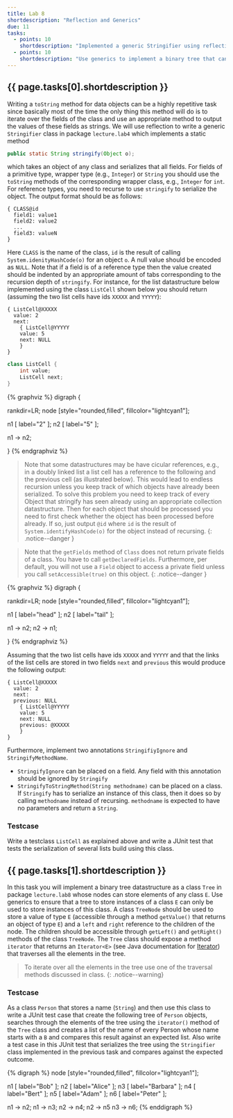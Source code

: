 ```yaml
---
title: Lab 8
shortdescription: "Reflection and Generics"
due: 11
tasks:
  - points: 10
    shortdescription: "Implemented a generic Stringifier using reflection, annotations, and recursion."
  - points: 10
    shortdescription: "Use generics to implement a binary tree that can store any kind of object."
---
```


## {{ page.tasks[0].shortdescription }}

Writing a `toString` method for data objects can be a highly repetitive task since basically most of the time the only thing this method will do is to iterate over the fields of the class and use an appropriate method to output the values of these fields as strings. We will use reflection to write a generic `Stringifier` class in package `lecture.lab4` which implements a static method

~~~java
public static String stringify(Object o);
~~~

which takes an object of any class and serializes that all fields. For fields of a primitive type, wrapper type (e.g., `Integer`) or `String` you should use the `toString` methods of the corresponding wrapper class, e.g., `Integer` for `int`. For reference types, you need to recurse to use `stringify` to serialize the object. The output format should be as follows:

```shell
{ CLASS@id
  field1: value1
  field2: value2
  ...
  field3: valueN
}
```

Here `CLASS` is the name of the class, `id` is the result of calling `System.idenityHashCode(o)` for an object `o`. A null value should be encoded as `NULL`.
Note that if a field is of a reference type then the value created should be indented by an appropriate amount of tabs corresponding to the recursion depth of `stringify`. For instance, for the list datastructure below implemented using the class `ListCell` shown below you should return (assuming the two list cells have ids `XXXXX` and `YYYYY`):

```shell
{ ListCell@XXXXX
  value: 2
  next:
	{ ListCell@YYYYY
	value: 5
	next: NULL
	}
}
```


```java
class ListCell {
	int value;
	ListCell next;
}
```


{% graphviz %}
digraph {

rankdir=LR;
node [style="rounded,filled", fillcolor="lightcyan1"];

n1 [ label="2" ];
n2 [ label="5" ];

n1 -> n2;

}
{% endgraphviz %}



> Note that some datastructures may be have cicular references, e.g., in a doubly linked list a list cell has a reference to the following and the previous cell (as illustrated below). This would lead to endless recursion unless you keep track of which objects have already been serialized. To solve this problem you need to keep track of every Object that stringify has seen already using an appropriate collection datastructure. Then for each object that should be processed you need to first check whether the object has been processed before already. If so, just output `@id` where `id` is the result of `System.identifyHashCode(o)` for the object instead of recursing.
{: .notice--danger }

> Note that the `getFields` method of `Class` does not return private fields of a class. You have to call `getDeclaredFields`. Furthermore, per default, you will not use a `Field` object to access a private field unless you call `setAccessible(true)` on this object.
{: .notice--danger }


{% graphviz %}
digraph {

rankdir=LR;
node [style="rounded,filled", fillcolor="lightcyan1"];

n1 [ label="head" ];
n2 [ label="tail" ];

n1 -> n2;
n2 -> n1;

}
{% endgraphviz %}

Assuming that the two list cells have ids `XXXXX` and `YYYYY` and that the links of the list cells are stored in two fields `next` and `previous` this would produce the following output:

```shell
{ ListCell@XXXXX
  value: 2
  next:
  previous: NULL
	{ ListCell@YYYYY
	value: 5
	next: NULL
	previous: @XXXXX
	}
}
```


Furthermore, implement two annotations `StringifiyIgnore` and `StringifyMethodName`.

* `StringifyIgnore` can be placed on a field. Any field with this annotation should be ignored by `Stringify`
* `StringifyToStringMethod(String methodname)` can be placed on a class. If `Stringify` has to serialize an instance of this class, then it does so by calling `methodname` instead of recursing. `methodname` is expected to have no parameters and return a `String`.

### Testcase

Write a testclass `ListCell` as explained above and write a JUnit test that tests the serialization of several lists build using this class.

## {{ page.tasks[1].shortdescription }}

In this task you will implement a binary tree datastructure as a class `Tree` in package `lecture.lab8` whose nodes can store elements of any class `E`. Use generics to ensure that a tree to store instances of a class `E` can only be used to store instances of this class. A class `TreeNode` should be used to store a value of type `E` (accessible through a method `getValue()` that returns an object of type `E`) and a `left` and `right` reference to the children of the node. The children should be accessible through `getLeft()` and `getRight()` methods of the class `TreeNode`. The `Tree` class should expose a method `iterator` that returns an `Iterator<E>` (see Java documentation for [Iterator](https://docs.oracle.com/en/java/javase/11/docs/api/java.base/java/util/Iterator.html)) that traverses all the elements in the tree.

> To iterate over all the elements in the tree use one of the traversal methods discussed in class.
{: .notice--warning}

### Testcase

As a class `Person` that stores a name (`String`) and then use this class to write a JUnit test case that create the following tree of `Person` objects, searches through the elements of the tree using the `iterator()` method of the `Tree` class and creates a list of the name of every Person whose name starts with a `B` and compares this result against an expected list. Also write a test case in this JUnit test that serializes the tree using the `Stringifier` class implemented in the previous task and compares against the expected outcome.

{% digraph %}
node [style="rounded,filled", fillcolor="lightcyan1"];

n1 [ label="Bob" ];
n2 [ label="Alice" ];
n3 [ label="Barbara" ];
n4 [ label="Bert" ];
n5 [ label="Adam" ];
n6 [ label="Peter" ];

n1 -> n2;
n1 -> n3;
n2 -> n4;
n2 -> n5
n3 -> n6;
{% enddigraph %}
